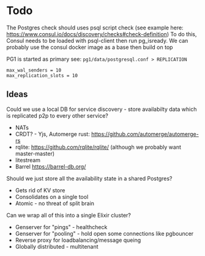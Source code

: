 


# Todo

The Postgres check should uses psql script check (see example here: https://www.consul.io/docs/discovery/checks#check-definition)
To do this, Consul needs to be loaded with psql-client then run pg_isready.
We can probably use the consul docker image as a base then build on top


PG1 is started as primary
see: `pg1/data/postgresql.conf > REPLICATION`

```
max_wal_senders = 10	
max_replication_slots = 10
```


Ideas
---

Could we use a local DB for service discovery - store availabilty data which is replicated p2p to every other service?

- NATs
- CRDT? - Yjs, Automerge rust: https://github.com/automerge/automerge-rs
- rqlite: https://github.com/rqlite/rqlite/ (although we probably want master-master)
- litestream
- Barrel https://barrel-db.org/

Should we just store all the availability state in a shared Postgres?

- Gets rid of KV store
- Consolidates on a single tool
- Atomic - no threat of split brain

Can we wrap all of this into a single Elixir cluster?

- Genserver for "pings" - healthcheck
- Genserver for "pooling" - hold open some connections like pgbouncer
- Reverse proxy for loadbalancing/message queing
- Globally distributed - multitenant
